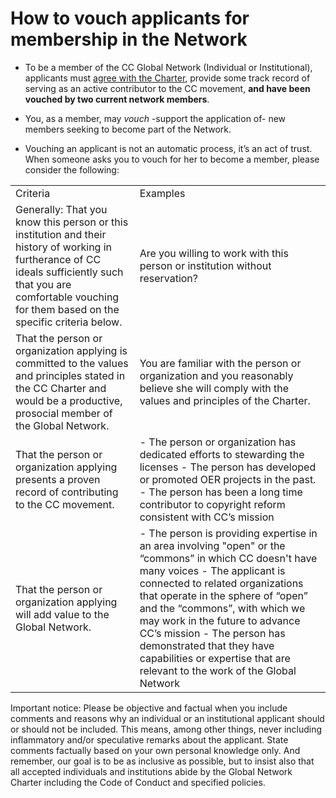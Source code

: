 # **How to vouch** applicants for membership in the Network

* To be a member of the CC Global Network (Individual or Institutional), applicants must [agree with the Charter](https://github.com/creativecommons/global-network-strategy/blob/master/docs/Global_Network_Membership_Charter.md), provide some track record of serving as an active contributor to the CC movement, **and have been vouched by two current network members**.

* You, as a member, may *vouch* -support  the application of- new members seeking to become part of the Network. 

* Vouching an applicant is not an automatic process, it’s an act of trust. When someone asks you to vouch for her to become a member, please consider the following:

<table>
  <tr>
    <td>Criteria</td>
    <td>Examples</td>
  </tr>
  <tr>
    <td>Generally: That you know this person or this institution and their history of working in furtherance of CC ideals sufficiently such that you are comfortable vouching for them based on the specific criteria below.</td>
    <td>Are you willing to work with this person or institution without reservation? </td>
  </tr>
  <tr>
    <td>That the person or organization applying is committed to the values and principles stated in the CC Charter and would be a productive, prosocial member of the Global Network. </td>
    <td>You are familiar with the person or organization and you reasonably believe she will comply with the values and principles of the Charter.</td>
  </tr>
  <tr>
    <td>That the person or organization applying presents a proven record of contributing to the CC movement. </td>
    <td>- The person or organization has dedicated efforts to stewarding the licenses
- The person has developed or promoted OER projects in the past. 
- The person has been a long time contributor to copyright reform consistent with CC’s mission </td>
  </tr>
  <tr>
    <td>That the person or organization applying will add value to the Global Network.</td>
    <td>- The person is providing expertise in an area involving "open" or the “commons” in which CC doesn't have many voices 
- The applicant is connected to related organizations that operate in the sphere of “open” and the “commons”, with which we may work in the future to advance CC’s mission
- The person has demonstrated that they have capabilities or expertise that are relevant to the work of the Global Network</td>
  </tr>
</table>

Important notice: Please be objective and factual when you include comments and reasons why an individual or an institutional applicant should or should not be included. This means, among other things, never including inflammatory and/or speculative remarks about the applicant. State comments factually based on your own personal knowledge only. And remember, our goal is to be as inclusive as possible, but to insist also that all accepted individuals and institutions abide by the Global Network Charter including the Code of Conduct and specified policies. 
